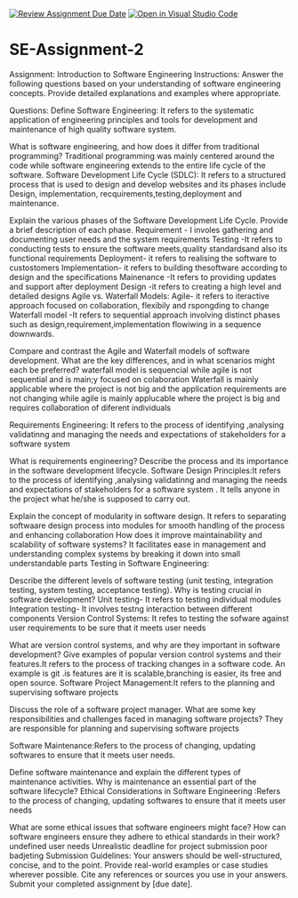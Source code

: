 [![Review Assignment Due Date](https://classroom.github.com/assets/deadline-readme-button-24ddc0f5d75046c5622901739e7c5dd533143b0c8e959d652212380cedb1ea36.svg)](https://classroom.github.com/a/-ucQIGTc)
[![Open in Visual Studio Code](https://classroom.github.com/assets/open-in-vscode-718a45dd9cf7e7f842a935f5ebbe5719a5e09af4491e668f4dbf3b35d5cca122.svg)](https://classroom.github.com/online_ide?assignment_repo_id=15237050&assignment_repo_type=AssignmentRepo)
# SE-Assignment-2
Assignment: Introduction to Software Engineering
Instructions:
Answer the following questions based on your understanding of software engineering concepts. Provide detailed explanations and examples where appropriate.

Questions:
Define Software Engineering: It refers to the systematic application of engineering principles and tools for development and maintenance of high quality software system.

What is software engineering, and how does it differ from traditional programming? Traditional programming was mainly centered around the code while software engineering extends to the entire life cycle of the software.
Software Development Life Cycle (SDLC): It refers to a structured process that is used to design and develop websites and its phases include Design, implementation, recquirements,testing,deployment and maintenance.

Explain the various phases of the Software Development Life Cycle. Provide a brief description of each phase.
Requirement - I involes gathering and documenting user needs and the system requirements
Testing -It refers to conducting tests to ensure the software meets,quality standardsand also its functional requirements
Deployment- it refers to realising the software to custostomers
Implementation- it refers to building thesoftware according to design and the specifications
Mainenance -It refers to providing updates and support after deployment 
Design -it refers to creating a high level and detailed designs
Agile vs. Waterfall Models: 
Agile- it refers to iteractive approach focused on collaboration, flexibily and rspongding to change
Waterfall model -It refers to sequential approach involving distinct phases such as design,requirement,implementation flowiwing in a sequence downwards.


Compare and contrast the Agile and Waterfall models of software development. What are the key differences, and in what scenarios might each be preferred?
waterfall model is sequencial while agile is not sequential and is main;y focused on colaboration
Waterfall is mainly applicable where the project is not big and the application requirements are not changing while agile is mainly applucable where the project is big and requires collaboration of diferent individuals
                                            
Requirements Engineering: It refers to the process of identifying ,analysing validatinng and managing the needs and expectations of stakeholders for a software system

What is requirements engineering? Describe the process and its importance in the software development lifecycle.
Software Design Principles:It refers to the process of identifying ,analysing validatinng and managing the needs and expectations of stakeholders for a software system . It tells anyone in the project what he/she is supposed to carry out.

Explain the concept of modularity in software design.
It refers to separating  softwaare design process into modules for smooth handling of the process and enhancing collaboration
 How does it improve maintainability and scalability of software systems? It facilitates ease in management and understanding complex systems by breaking it down into small understandable parts
Testing in Software Engineering:

Describe the different levels of software testing (unit testing, integration testing, system testing, acceptance testing). Why is testing crucial in software development? 
Unit testing- It refers to testing individual modules
Integration testing- It involves testng interaction between different components
Version Control Systems:
It refes to testing the sofware against user requirements to be sure that it meets user needs

What are version control systems, and why are they important in software development? Give examples of popular version control systems and their features.It refers to the process of tracking changes in a software code. An example is git .is features are it is scalable,branching is easier, its free and open source.
Software Project Management:It refers to the planning and supervising software projects

Discuss the role of a software project manager. What are some key responsibilities and challenges faced in managing software projects?  They are responsible for planning and supervising software projects

Software Maintenance:Refers to the process of changing, updating softwares to ensure that it meets user needs.

Define software maintenance and explain the different types of maintenance activities. Why is maintenance an essential part of the software lifecycle?
Ethical Considerations in Software Engineering :Refers to the process of changing, updating softwares to ensure that it meets user needs

What are some ethical issues that software engineers might face? How can software engineers ensure they adhere to ethical standards in their work?
undefined user needs
Unrealistic deadline for project submission
poor badjeting 
Submission Guidelines:
Your answers should be well-structured, concise, and to the point.
Provide real-world examples or case studies wherever possible.
Cite any references or sources you use in your answers.
Submit your completed assignment by [due date].
